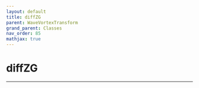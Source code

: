 ```yaml
---
layout: default
title: diffZG
parent: WaveVortexTransform
grand_parent: Classes
nav_order: 85
mathjax: true
---
```


#  diffZG




---

